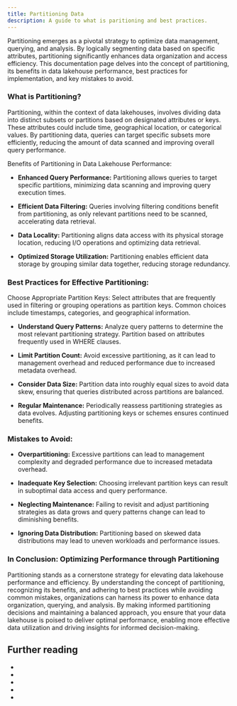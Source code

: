 ```yaml
---
title: Partitioning Data
description: A guide to what is paritioning and best practices.
---
```


Partitioning emerges as a pivotal strategy to optimize data management, querying, and analysis. By logically segmenting data based on specific attributes, partitioning significantly enhances data organization and access efficiency. This documentation page delves into the concept of partitioning, its benefits in data lakehouse performance, best practices for implementation, and key mistakes to avoid.

### What is Partitioning?

Partitioning, within the context of data lakehouses, involves dividing data into distinct subsets or partitions based on designated attributes or keys. These attributes could include time, geographical location, or categorical values. By partitioning data, queries can target specific subsets more efficiently, reducing the amount of data scanned and improving overall query performance.

Benefits of Partitioning in Data Lakehouse Performance:

- **Enhanced Query Performance:** Partitioning allows queries to target specific partitions, minimizing data scanning and improving query execution times.

- **Efficient Data Filtering:** Queries involving filtering conditions benefit from partitioning, as only relevant partitions need to be scanned, accelerating data retrieval.

- **Data Locality:** Partitioning aligns data access with its physical storage location, reducing I/O operations and optimizing data retrieval.

- **Optimized Storage Utilization:** Partitioning enables efficient data storage by grouping similar data together, reducing storage redundancy.

### Best Practices for Effective Partitioning:

Choose Appropriate Partition Keys: Select attributes that are frequently used in filtering or grouping operations as partition keys. Common choices include timestamps, categories, and geographical information.

- **Understand Query Patterns:** Analyze query patterns to determine the most relevant partitioning strategy. Partition based on attributes frequently used in WHERE clauses.

- **Limit Partition Count:** Avoid excessive partitioning, as it can lead to management overhead and reduced performance due to increased metadata overhead.

- **Consider Data Size:** Partition data into roughly equal sizes to avoid data skew, ensuring that queries distributed across partitions are balanced.

- **Regular Maintenance:** Periodically reassess partitioning strategies as data evolves. Adjusting partitioning keys or schemes ensures continued benefits.

### Mistakes to Avoid:

- **Overpartitioning:** Excessive partitions can lead to management complexity and degraded performance due to increased metadata overhead.

- **Inadequate Key Selection:** Choosing irrelevant partition keys can result in suboptimal data access and query performance.

- **Neglecting Maintenance:** Failing to revisit and adjust partitioning strategies as data grows and query patterns change can lead to diminishing benefits.

- **Ignoring Data Distribution:** Partitioning based on skewed data distributions may lead to uneven workloads and performance issues.

### In Conclusion: Optimizing Performance through Partitioning

Partitioning stands as a cornerstone strategy for elevating data lakehouse performance and efficiency. By understanding the concept of partitioning, recognizing its benefits, and adhering to best practices while avoiding common mistakes, organizations can harness its power to enhance data organization, querying, and analysis. By making informed partitioning decisions and maintaining a balanced approach, you ensure that your data lakehouse is poised to deliver optimal performance, enabling more effective data utilization and driving insights for informed decision-making.

## Further reading

- []()
- []()
- []()
- []()
- []()